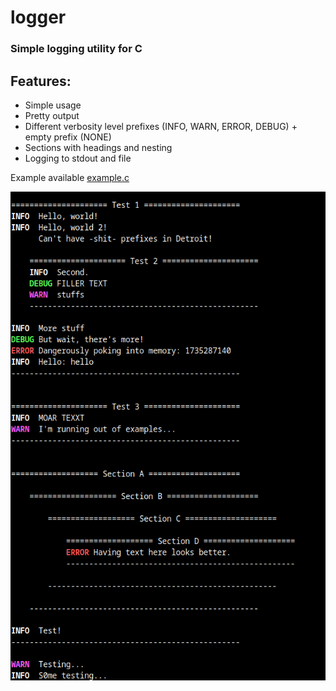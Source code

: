 # logger
### Simple logging utility for C

## Features:
- Simple usage
- Pretty output
- Different verbosity level prefixes (INFO, WARN, ERROR, DEBUG) + empty prefix (NONE)
- Sections with headings and nesting
- Logging to stdout and file

Example available [example.c](example.c)

![example terminal output](example.png)
